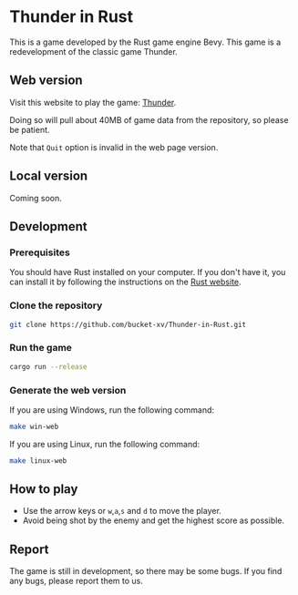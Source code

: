 # Thunder in Rust

This is a game developed by the Rust game engine Bevy. This game is a redevelopment of the classic game Thunder.

## Web version

Visit this website to play the game: [Thunder](https://bucket-xv.github.io/Thunder-in-Rust/).

Doing so will pull about 40MB of game data from the repository, so please be patient.

Note that `Quit` option is invalid in the web page version.

## Local version

Coming soon.

## Development

### Prerequisites

You should have Rust installed on your computer. If you don't have it, you can install it by following the instructions on the [Rust website](https://www.rust-lang.org/learn/get-started).

<!-- Then you can install the Bevy game engine by running the following command: -->

### Clone the repository

```bash
git clone https://github.com/bucket-xv/Thunder-in-Rust.git
```

### Run the game

```bash
cargo run --release
```

### Generate the web version

If you are using Windows, run the following command:

```bash
make win-web
```

If you are using Linux, run the following command:

```bash
make linux-web
```

## How to play

- Use the arrow keys or `w`,`a`,`s` and `d` to move the player.
- Avoid being shot by the enemy and get the highest score as possible.

## Report

The game is still in development, so there may be some bugs. If you find any bugs, please report them to us.
